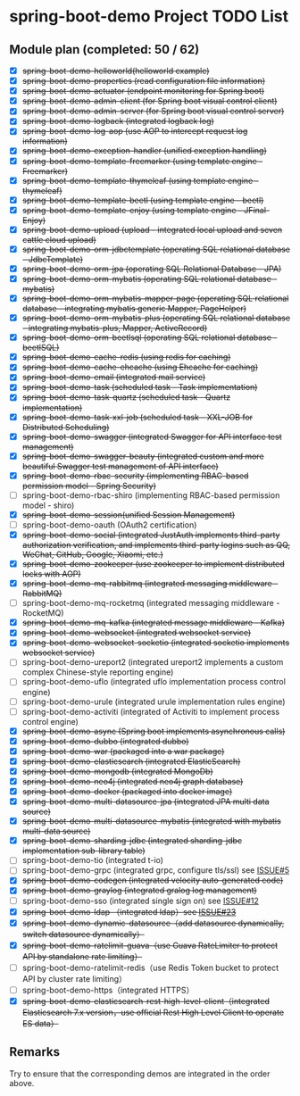 # spring-boot-demo Project TODO List

## Module plan (completed: 50 / 62)

- [x] ~~spring-boot-demo-helloworld(helloworld example)~~
- [x] ~~spring-boot-demo-properties (read configuration file information)~~
- [x] ~~spring-boot-demo-actuator (endpoint monitoring for Spring boot)~~
- [x] ~~spring-boot-demo-admin-client (for Spring boot visual control client)~~
- [x] ~~spring-boot-demo-admin-server (for Spring boot visual control server)~~
- [x] ~~spring-boot-demo-logback (integrated logback log)~~
- [x] ~~spring-boot-demo-log-aop (use AOP to intercept request log information)~~
- [x] ~~spring-boot-demo-exception-handler (unified exception handling)~~
- [x] ~~spring-boot-demo-template-freemarker (using template engine - Freemarker)~~
- [x] ~~spring-boot-demo-template-thymeleaf (using template engine - thymeleaf)~~
- [x] ~~spring-boot-demo-template-beetl (using template engine - beetl)~~
- [x] ~~spring-boot-demo-template-enjoy (using template engine - JFinal-Enjoy)~~
- [x] ~~spring-boot-demo-upload (upload - integrated local upload and seven cattle cloud upload)~~
- [x] ~~spring-boot-demo-orm-jdbctemplate (operating SQL relational database - JdbcTemplate)~~
- [x] ~~spring-boot-demo-orm-jpa (operating SQL Relational Database - JPA)~~
- [x] ~~spring-boot-demo-orm-mybatis (operating SQL relational database - mybatis)~~
- [x] ~~spring-boot-demo-orm-mybatis-mapper-page (operating SQL relational database - integrating mybatis generic Mapper, PageHelper)~~
- [x] ~~spring-boot-demo-orm-mybatis-plus (operating SQL relational database - integrating mybatis-plus, Mapper, ActiveRecord)~~
- [x] ~~spring-boot-demo-orm-beetlsql (operating SQL relational database - beetlSQL)~~
- [x] ~~spring-boot-demo-cache-redis (using redis for caching)~~
- [x] ~~spring-boot-demo-cache-ehcache (using Ehcache for caching)~~
- [x] ~~spring-boot-demo-email (integrated mail service)~~
- [x] ~~spring-boot-demo-task (scheduled task - Task implementation)~~
- [x] ~~spring-boot-demo-task-quartz (scheduled task - Quartz implementation)~~
- [x] ~~spring-boot-demo-task-xxl-job (scheduled task - XXL-JOB for Distributed Scheduling)~~
- [x] ~~spring-boot-demo-swagger (integrated Swagger for API interface test management)~~
- [x] ~~spring-boot-demo-swagger-beauty (integrated custom and more beautiful Swagger test management of API interface)~~
- [x] ~~spring-boot-demo-rbac-security (implementing RBAC-based permission model - Spring Security)~~
- [ ] spring-boot-demo-rbac-shiro (implementing RBAC-based permission model - shiro)
- [x] ~~spring-boot-demo-session(unified Session Management)~~
- [ ] spring-boot-demo-oauth (OAuth2 certification)
- [x] ~~spring-boot-demo-social (integrated JustAuth implements third-party authorization verification, and implements third-party logins such as QQ, WeChat, GitHub, Google, Xiaomi, etc.)~~
- [x] ~~spring-boot-demo-zookeeper (use zookeeper to implement distributed locks with AOP)~~
- [x] ~~spring-boot-demo-mq-rabbitmq (integrated messaging middleware - RabbitMQ)~~
- [ ] spring-boot-demo-mq-rocketmq (integrated messaging middleware - RocketMQ)
- [x] ~~spring-boot-demo-mq-kafka (integrated message middleware - Kafka)~~
- [x] ~~spring-boot-demo-websocket (integrated websocket service)~~
- [x] ~~spring-boot-demo-websocket-socketio (integrated socketio implements websocket service)~~
- [ ] spring-boot-demo-ureport2 (integrated ureport2 implements a custom complex Chinese-style reporting engine)
- [ ] spring-boot-demo-uflo (integrated uflo implementation process control engine)
- [ ] spring-boot-demo-urule (integrated urule implementation rules engine)
- [ ] spring-boot-demo-activiti (integrated of Activiti to implement process control engine)
- [x] ~~spring-boot-demo-async (Spring boot implements asynchronous calls)~~
- [x] ~~spring-boot-demo-dubbo (integrated dubbo)~~
- [x] ~~spring-boot-demo-war (packaged into a war package)~~
- [x] ~~spring-boot-demo-elasticsearch (integrated ElasticSearch)~~
- [x] ~~spring-boot-demo-mongodb (integrated MongoDb)~~
- [x] ~~spring-boot-demo-neo4j (integrated neo4j graph database)~~
- [x] ~~spring-boot-demo-docker (packaged into docker image)~~
- [x] ~~spring-boot-demo-multi-datasource-jpa (integrated JPA multi data source)~~
- [x] ~~spring-boot-demo-multi-datasource-mybatis (integrated with mybatis multi-data source)~~
- [x] ~~spring-boot-demo-sharding-jdbc (integrated sharding-jdbc implementation sub-library table)~~
- [ ] spring-boot-demo-tio (integrated t-io)
- [ ] spring-boot-demo-grpc (integrated grpc, configure tls/ssl) see [ISSUE#5](https://github.com/xkcoding/spring-boot-demo/issues/5)
- [x] ~~spring-boot-demo-codegen (integrated velocity auto-generated code)~~
- [x] ~~spring-boot-demo-graylog (integrated gralog log management)~~
- [ ] spring-boot-demo-sso (integrated single sign on) see [ISSUE#12](https://github.com/xkcoding/spring-boot-demo/issues/12)
- [x] ~~spring-boot-demo-ldap （integrated ldap）see [ISSUE#23](https://github.com/xkcoding/spring-boot-demo/issues/23)~~
- [x] ~~spring-boot-demo-dynamic-datasource（add datasource dynamically, switch datasource dynamically）~~
- [x] ~~spring-boot-demo-ratelimit-guava（use Guava RateLimiter to protect API by standalone rate limiting）~~
- [ ] spring-boot-demo-ratelimit-redis（use Redis Token bucket to protect API by cluster rate limiting）
- [ ] spring-boot-demo-https（integrated HTTPS）
- [x] ~~spring-boot-demo-elasticsearch-rest-high-level-client（integrated Elasticsearch 7.x version，use official Rest High Level Client to operate ES data）~~

## Remarks

Try to ensure that the corresponding demos are integrated in the order above.

